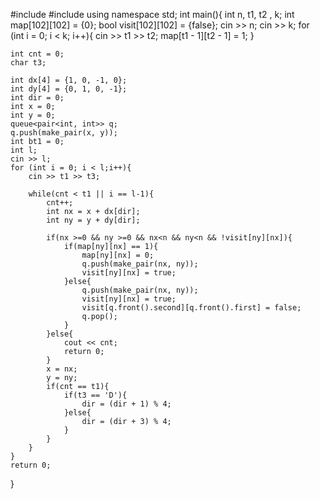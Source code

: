 #include <iostream>
#include <queue>
using namespace std;
int main(){
    int n, t1, t2 , k;
    int map[102][102] = {0};
    bool visit[102][102] = {false};
    cin >> n;
    cin >> k;
    for (int i = 0; i < k; i++){
        cin >> t1 >> t2;
        map[t1 - 1][t2 - 1] = 1;
    } 
 
    int cnt = 0;
    char t3;
 
    int dx[4] = {1, 0, -1, 0};
    int dy[4] = {0, 1, 0, -1};
    int dir = 0;
    int x = 0;
    int y = 0;
    queue<pair<int, int>> q;
    q.push(make_pair(x, y));
    int bt1 = 0;
    int l;
    cin >> l;
    for (int i = 0; i < l;i++){
        cin >> t1 >> t3;
        
        while(cnt < t1 || i == l-1){ 
            cnt++;
            int nx = x + dx[dir];
            int ny = y + dy[dir];
 
            if(nx >=0 && ny >=0 && nx<n && ny<n && !visit[ny][nx]){
                if(map[ny][nx] == 1){
                    map[ny][nx] = 0;
                    q.push(make_pair(nx, ny));
                    visit[ny][nx] = true;
                }else{
                    q.push(make_pair(nx, ny)); 
                    visit[ny][nx] = true; 
                    visit[q.front().second][q.front().first] = false;
                    q.pop();
                }
            }else{
                cout << cnt;
                return 0;
            }        
            x = nx;
            y = ny;
            if(cnt == t1){
                if(t3 == 'D'){
                    dir = (dir + 1) % 4; 
                }else{
                    dir = (dir + 3) % 4;
                }
            }
        }
    }
    return 0;
}
